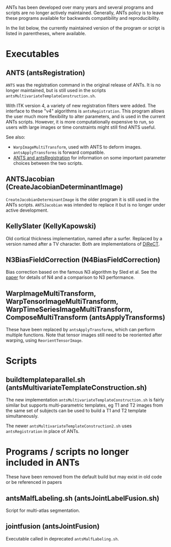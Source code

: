 ANTs has been developed over many years and several programs and scripts are no longer actively maintained. Generally, ANTs policy is to leave these programs available for backwards compatibility and reproducibility.

In the list below, the currently maintained version of the program or script is listed in parentheses, where available. 

#  Executables

## ANTS (antsRegistration)

`ANTS` was the registration command in the original release of ANTs. It is no longer maintained, but is still used in the scripts `antsMultivariateTemplateConstruction.sh`. 

With ITK version 4, a variety of new registration filters were added. The interface to these "v4" algorithms is `antsRegistration`. This program allows the user much more flexibility to alter parameters, and is used in the current ANTs scripts. However, it is more computationally expensive to run, so users with large images or time constraints might still find ANTS useful.

See also: 

 * `WarpImageMultiTransform`, used with ANTS to deform images. `antsApplyTransforms` is forward compatible.
 *  [ANTS and antsRegistration](https://github.com/ANTsX/ANTs/wiki/ANTS-and-antsRegistration) for information on some important parameter choices between the two scripts.


## ANTSJacobian (CreateJacobianDeterminantImage)

`CreateJacobianDeterminantImage` is the older program it is still used in the ANTs scripts. `ANTSJacobian` was intended to replace it but is no longer under active development.


## KellySlater (KellyKapowski) 

Old cortical thickness implementation, named after a surfer. Replaced by a version named after a TV character. Both are implementations of [DiReCT](https://www.ncbi.nlm.nih.gov/pubmed/19150502).


## N3BiasFieldCorrection (N4BiasFieldCorrection)

Bias correction based on the famous N3 algorithm by Sled et al. See the [paper](https://www.ncbi.nlm.nih.gov/pubmed/20378467) for details of N4 and a comparison to N3 performance.

   
## WarpImageMultiTransform, WarpTensorImageMultiTransform, WarpTimeSeriesImageMultiTransform, ComposeMultiTransform  (antsApplyTransforms)

These have been replaced by `antsApplyTransforms`, which can perform multiple functions. Note that tensor images still need to be reoriented after warping, using `ReorientTensorImage`.


# Scripts

## buildtemplateparallel.sh (antsMultivariateTemplateConstruction.sh)

The new implementation `antsMultivariateTemplateConstruction.sh` is fairly similar but supports multi-parametric templates, eg T1 and T2 images from the same set of subjects can be used to build a T1 and T2 template simultaneously.

The newer `antsMultivariateTemplateConstruction2.sh` uses `antsRegistration` in place of ANTs.

# Programs / scripts no longer included in ANTs

These have been removed from the default build but may exist in old code or be referenced in papers

## antsMalfLabeling.sh (antsJointLabelFusion.sh)

Script for multi-atlas segmentation.

## jointfusion (antsJointFusion)

Executable called in deprecated `antsMalfLabeling.sh`. 
